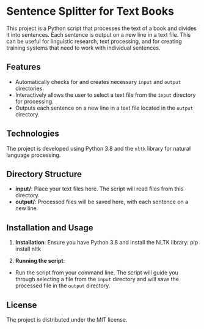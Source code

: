 # Sentence Splitter for Text Books

This project is a Python script that processes the text of a book and divides it into sentences. Each sentence is output on a new line in a text file. This can be useful for linguistic research, text processing, and for creating training systems that need to work with individual sentences.

## Features

- Automatically checks for and creates necessary `input` and `output` directories.
- Interactively allows the user to select a text file from the `input` directory for processing.
- Outputs each sentence on a new line in a text file located in the `output` directory.

## Technologies

The project is developed using Python 3.8 and the `nltk` library for natural language processing.

## Directory Structure

- **input/**: Place your text files here. The script will read files from this directory.
- **output/**: Processed files will be saved here, with each sentence on a new line.

## Installation and Usage

1. **Installation**: Ensure you have Python 3.8 and install the NLTK library:
pip install nltk

2. **Running the script**:
- Run the script from your command line. The script will guide you through selecting a file from the `input` directory and will save the processed file in the `output` directory.

## License

The project is distributed under the MIT license.
